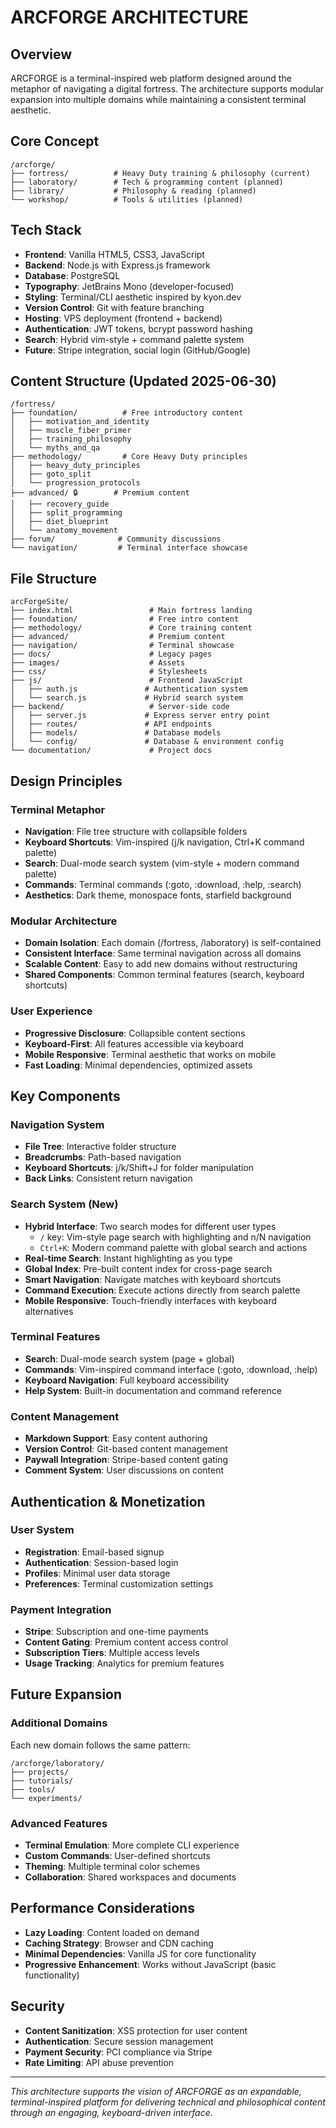 # ARCFORGE ARCHITECTURE

## Overview
ARCFORGE is a terminal-inspired web platform designed around the metaphor of navigating a digital fortress. The architecture supports modular expansion into multiple domains while maintaining a consistent terminal aesthetic.

## Core Concept
```
/arcforge/
├── fortress/          # Heavy Duty training & philosophy (current)
├── laboratory/        # Tech & programming content (planned)
├── library/           # Philosophy & reading (planned)
└── workshop/          # Tools & utilities (planned)
```

## Tech Stack
- **Frontend**: Vanilla HTML5, CSS3, JavaScript
- **Backend**: Node.js with Express.js framework
- **Database**: PostgreSQL
- **Typography**: JetBrains Mono (developer-focused)
- **Styling**: Terminal/CLI aesthetic inspired by kyon.dev
- **Version Control**: Git with feature branching
- **Hosting**: VPS deployment (frontend + backend)
- **Authentication**: JWT tokens, bcrypt password hashing
- **Search**: Hybrid vim-style + command palette system
- **Future**: Stripe integration, social login (GitHub/Google)

## Content Structure (Updated 2025-06-30)
```
/fortress/
├── foundation/          # Free introductory content
│   ├── motivation_and_identity
│   ├── muscle_fiber_primer  
│   ├── training_philosophy
│   └── myths_and_qa
├── methodology/         # Core Heavy Duty principles
│   ├── heavy_duty_principles
│   ├── goto_split
│   └── progression_protocols
├── advanced/ 🔒        # Premium content
│   ├── recovery_guide
│   ├── split_programming
│   ├── diet_blueprint
│   └── anatomy_movement
├── forum/              # Community discussions
└── navigation/         # Terminal interface showcase
```

## File Structure
```
arcForgeSite/
├── index.html                 # Main fortress landing
├── foundation/                # Free intro content
├── methodology/               # Core training content  
├── advanced/                  # Premium content
├── navigation/                # Terminal showcase
├── docs/                      # Legacy pages
├── images/                    # Assets
├── css/                       # Stylesheets
├── js/                        # Frontend JavaScript
│   ├── auth.js               # Authentication system
│   └── search.js             # Hybrid search system
├── backend/                   # Server-side code
│   ├── server.js             # Express server entry point
│   ├── routes/               # API endpoints
│   ├── models/               # Database models
│   └── config/               # Database & environment config
└── documentation/             # Project docs
```

## Design Principles

### Terminal Metaphor
- **Navigation**: File tree structure with collapsible folders
- **Keyboard Shortcuts**: Vim-inspired (j/k navigation, Ctrl+K command palette)
- **Search**: Dual-mode search system (vim-style + modern command palette)
- **Commands**: Terminal commands (:goto, :download, :help, :search)
- **Aesthetics**: Dark theme, monospace fonts, starfield background

### Modular Architecture
- **Domain Isolation**: Each domain (/fortress, /laboratory) is self-contained
- **Consistent Interface**: Same terminal navigation across all domains
- **Scalable Content**: Easy to add new domains without restructuring
- **Shared Components**: Common terminal features (search, keyboard shortcuts)

### User Experience
- **Progressive Disclosure**: Collapsible content sections
- **Keyboard-First**: All features accessible via keyboard
- **Mobile Responsive**: Terminal aesthetic that works on mobile
- **Fast Loading**: Minimal dependencies, optimized assets

## Key Components

### Navigation System
- **File Tree**: Interactive folder structure
- **Breadcrumbs**: Path-based navigation
- **Keyboard Shortcuts**: j/k/Shift+J for folder manipulation
- **Back Links**: Consistent return navigation

### Search System (New)
- **Hybrid Interface**: Two search modes for different user types
  - `/` key: Vim-style page search with highlighting and n/N navigation
  - `Ctrl+K`: Modern command palette with global search and actions
- **Real-time Search**: Instant highlighting as you type
- **Global Index**: Pre-built content index for cross-page search
- **Smart Navigation**: Navigate matches with keyboard shortcuts
- **Command Execution**: Execute actions directly from search palette
- **Mobile Responsive**: Touch-friendly interfaces with keyboard alternatives

### Terminal Features
- **Search**: Dual-mode search system (page + global)
- **Commands**: Vim-inspired command interface (:goto, :download, :help)
- **Keyboard Navigation**: Full keyboard accessibility
- **Help System**: Built-in documentation and command reference

### Content Management
- **Markdown Support**: Easy content authoring
- **Version Control**: Git-based content management
- **Paywall Integration**: Stripe-based content gating
- **Comment System**: User discussions on content

## Authentication & Monetization

### User System
- **Registration**: Email-based signup
- **Authentication**: Session-based login
- **Profiles**: Minimal user data storage
- **Preferences**: Terminal customization settings

### Payment Integration
- **Stripe**: Subscription and one-time payments
- **Content Gating**: Premium content access control
- **Subscription Tiers**: Multiple access levels
- **Usage Tracking**: Analytics for premium features

## Future Expansion

### Additional Domains
Each new domain follows the same pattern:
```
/arcforge/laboratory/
├── projects/
├── tutorials/
├── tools/
└── experiments/
```

### Advanced Features
- **Terminal Emulation**: More complete CLI experience
- **Custom Commands**: User-defined shortcuts
- **Theming**: Multiple terminal color schemes
- **Collaboration**: Shared workspaces and documents

## Performance Considerations
- **Lazy Loading**: Content loaded on demand
- **Caching Strategy**: Browser and CDN caching
- **Minimal Dependencies**: Vanilla JS for core functionality
- **Progressive Enhancement**: Works without JavaScript (basic functionality)

## Security
- **Content Sanitization**: XSS protection for user content
- **Authentication**: Secure session management
- **Payment Security**: PCI compliance via Stripe
- **Rate Limiting**: API abuse prevention

---

*This architecture supports the vision of ARCFORGE as an expandable, terminal-inspired platform for delivering technical and philosophical content through an engaging, keyboard-driven interface.*